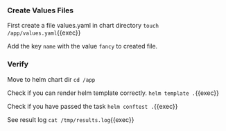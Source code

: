 ### Create Values Files

First create a file values.yaml in chart directory
`touch /app/values.yaml`{{exec}}

Add the key `name` with the value `fancy` to created file.

### Verify

Move to helm chart dir
`cd /app`

Check if you can render helm template correctly.
`helm template .`{{exec}}

Check if you have passed the task
`helm conftest .`{{exec}}

See result log
`cat /tmp/results.log`{{exec}}

